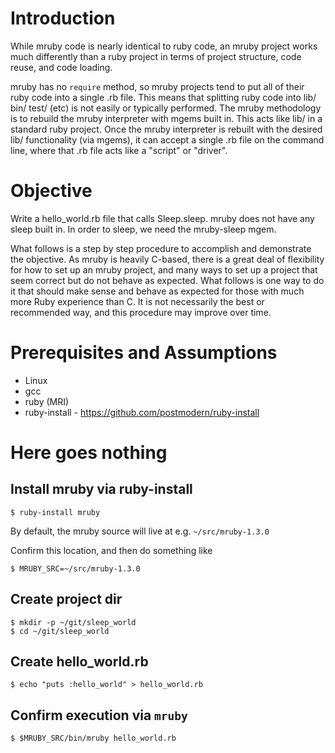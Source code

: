 # Introduction

While mruby code is nearly identical to ruby code, an mruby project works much
differently than a ruby project in terms of project structure, code reuse, and
code loading.

mruby has no `require` method, so mruby projects tend to put all of their
ruby code into a single .rb file.  This means that splitting ruby code into
lib/ bin/ test/ (etc) is not easily or typically performed.  The mruby
methodology is to rebuild the mruby interpreter with mgems built in.  This
acts like lib/ in a standard ruby project.  Once the mruby interpreter is
rebuilt with the desired lib/ functionality (via mgems), it can accept a
single .rb file on the command line, where that .rb file acts like a "script"
or "driver".

# Objective

Write a hello_world.rb file that calls Sleep.sleep.  mruby does not have any
sleep built in.  In order to sleep, we need the mruby-sleep mgem.

What follows is a step by step procedure to accomplish and demonstrate the
objective.  As mruby is heavily C-based, there is a great deal of flexibility
for how to set up an mruby project, and many ways to set up a project that
seem correct but do not behave as expected.  What follows is one way to do
it that should make sense and behave as expected for those with much more
Ruby experience than C.  It is not necessarily the best or recommended way,
and this procedure may improve over time.

# Prerequisites and Assumptions

* Linux
* gcc
* ruby (MRI)
* ruby-install - https://github.com/postmodern/ruby-install

# Here goes nothing

## Install mruby via ruby-install

```
$ ruby-install mruby
```

By default, the mruby source will live at e.g. `~/src/mruby-1.3.0`

Confirm this location, and then do something like

```
$ MRUBY_SRC=~/src/mruby-1.3.0
```

## Create project dir

```
$ mkdir -p ~/git/sleep_world
$ cd ~/git/sleep_world
```

## Create hello_world.rb

```
$ echo "puts :hello_world" > hello_world.rb
```

## Confirm execution via `mruby`

```
$ $MRUBY_SRC/bin/mruby hello_world.rb
```
